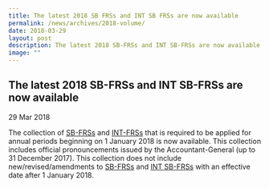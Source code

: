 ```yaml
---
title: The latest 2018 SB FRSs and INT SB FRSs are now available
permalink: /news/archives/2018-volume/
date: 2018-03-29
layout: post
description: The latest 2018 SB-FRSs and INT SB-FRSs are now available
image: ""
---
```

The latest 2018 SB-FRSs and INT SB-FRSs are now available
---------------------------------------------------------

29 Mar 2018

The collection of [SB-FRSs](/pronouncements/sb-frs/archives/2018/effective-as-at-1-january-2018/) and [INT-FRSs]() that is required to be applied for annual periods beginning on 1 January 2018 is now available. This collection includes official pronouncements issued by the Accountant-General (up to 31 December 2017). This collection does not include new/revised/amendments to [SB-FRSs](/pronouncements/sb-frs/archives/2018/effective-after-1-january-2018-issued-up-to-december-2018/) and [INT SB-FRSs]() with an effective date after 1 January 2018.